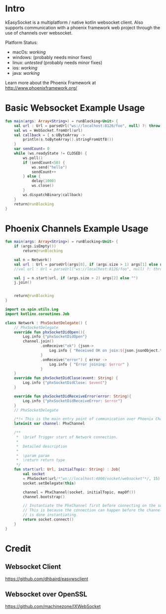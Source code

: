 # Intro
  kEasySocket is a multiplatform / native kotlin websocket client. Also supports communication with a phoenix framework web project through the use of channels over websocket.

  Platform Status:
  * macOs: _working_ 
  * windows: (probably needs minor fixes)
  * linux: _untested_ (probably needs minor fixes)
  * ios: _working_
  * java: _working_
  
  Learn more about the Phoenix Framework at http://www.phoenixframework.org/
  
# Basic Websocket Example Usage

```kotlin
fun main(args: Array<String>) = runBlocking<Unit> {
    val url : Url = parseUrl("ws://localhost:8126/foo", null) ?: throw Exception("Can't parse Url")
    val ws = WebSocket.fromUrl(url)
    val callback = { s:UByteArray ->
        println(s.toByteArray().stringFromUtf8())
    }
    var sendCount= 0
    while (ws.readyState != CLOSED) {
        ws.poll()
        if (sendCount<50) {
            ws.send("hello")
            sendCount++
        } else {
            delay(1000)
            ws.close()
        }
        ws.dispatchBinary(callback)
    }
    return@runBlocking
}
```

# Phoenix Channels Example Usage

```kotlin
fun main(args: Array<String>) = runBlocking<Unit> {
    if (args.isEmpty())
        return@runBlocking

    val n = Network()
    val url : Url = parseUrl(args[0], if (args.size > 1) args[1] else null) ?: throw Exception("Can't parse Url")
    //val url : Url = parseUrl("ws://localhost:8126/foo", null) ?: throw Exception("Can't parse Url")

    val j = n.start(url, if (args.size > 2) args[2] else "")
    j.join()


    return@runBlocking
}
```


```kotlin
import co.spin.utils.Log
import kotlinx.coroutines.Job

class Network : PhxSocketDelegate() {
    // PhxSocketDelegate
    override fun phxSocketDidOpen(){
        Log.info {"phxSocketDidOpen"}
        channel.join()
                .onReceive("ok") {json->
                    Log.info { "Received OK on join:${json.jsonObject.toString()}"}
                }
                .onReceive("error") { error ->
                    Log.info { "Error joining: $error" }
                }
    }
    override fun phxSocketDidClose(event: String) {
        Log.info {"phxSocketDidClose: $event"}
    }

    override fun phxSocketDidReceiveError(error: String){
        Log.info {"phxSocketDidReceiveError: $error"}
    }
    // PhxSocketDelegate

    /*!< This is the main entry point of communication over Phoenix Channels. */
    lateinit var channel: PhxChannel

    /**
     *  \brief Trigger start of Network connection.
     *
     *  Detailed description
     *
     *  \param param
     *  \return return type
     */
    fun start(url: Url, initialTopic: String) : Job{
        val socket
        = PhxSocket(url/*"ws://localhost:4000/socket/websocket"*/, 15)
        socket.setDelegate(this)

        channel = PhxChannel(socket, initialTopic, mapOf())
        channel.bootstrap()

        // Instantiate the PhxChannel first before connecting on the socket.
        // This is because the connection can happen before the channel
        // is done instantiating.
        return socket.connect()
    }
}
```

# Credit
## Websocket Client
   https://github.com/dhbaird/easywsclient
## Websocket over OpenSSL
  https://github.com/machinezone/IXWebSocket
